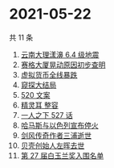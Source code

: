 # 2021-05-22

共 11 条

<!-- BEGIN -->
<!-- 最后更新时间 Sat May 22 2021 07:07:09 GMT+0800 (China Standard Time) -->

1. [云南大理漾濞 6.4 级地震](https://www.zhihu.com/search?q=云南地震)
2. [赛格大厦晃动原因初步查明](https://www.zhihu.com/search?q=赛格大厦)
3. [虚拟货币全线暴跌](https://www.zhihu.com/search?q=币圈崩盘)
4. [窥探大结局](https://www.zhihu.com/search?q=窥探)
5. [520 文案](https://www.zhihu.com/search?q=520文案)
6. [精灵耳 整容](https://www.zhihu.com/search?q=精灵耳)
7. [一人之下 527 话](https://www.zhihu.com/search?q=一人之下)
8. [哈马斯与以色列宣布停火](https://www.zhihu.com/search?q=以色列哈马斯)
9. [剑风传奇作者三浦逝世](https://www.zhihu.com/search?q=剑风传奇)
10. [贝壳创始人左晖去世](https://www.zhihu.com/search?q=贝壳创始人去世)
11. [第 27 届白玉兰奖入围名单](https://www.zhihu.com/search?q=白玉兰奖)

<!-- END -->
